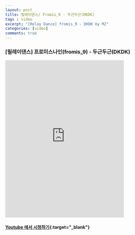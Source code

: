 ```yaml
---
layout: post
title: 릴레이댄스/ Fromis_9 - 두근두근(DKDK)
tags : video
excerpt: "[Relay Dance] fromis_9 - DKDK by M2"
categories: [video]
comments: true
---
```


### [릴레이댄스] 프로미스나인(fromis_9) - 두근두근(DKDK)

<iframe width="75%" height="500" src="https://www.youtube.com/embed/PEBhTREkd8g?rel=0" frameborder="0" allow="autoplay; encrypted-media" allowfullscreen></iframe>

#### [Youtube 에서 시청하기](https://www.youtube.com/watch?v=PEBhTREkd8g){:target="_blank"}
